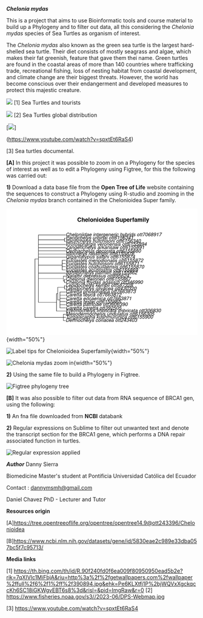 ***Chelonia mydas***

This is a project that aims to use Bioinformatic tools and course material to build up a Phylogeny and to filter out data, all this considering the *Chelonia mydas* species of Sea Turtles as organism of interest.

The *Chelonia mydas* also known as the green sea turtle is the largest hard-shelled sea turtle. Their diet consists of mostly seagrass and algae, which makes their fat greenish, feature that gave them thei name. 
Green turtles are found in the coastal areas of more than 140 countries where trafficking trade, recreational fishing, loss of nesting habitat from coastal development, and climate change are their biggest threats. However, the world has become conscious over their endangerment and developed measures to protect this majestic creature. 


![](https://th.bing.com/th/id/R.90f240fd0f6ea009f80950950ead5b2e?rik=7qXIVlc1MiFbjA&riu=http%3a%2f%2fgetwallpapers.com%2fwallpaper%2ffull%2f6%2f1%2ff%2f390894.jpg&ehk=Pe6KLXtfj1P%2bjWQVxXgckqccKh6SC18iGKWgvEBT6s8%3d&risl=&pid=ImgRaw&r=0) 
[1] Sea Turtles and tourists 


![](https://www.fisheries.noaa.gov/s3//2023-06/DPS-Webmap.jpg) 
[2] Sea Turtles global distribution



[![ ](https://img.youtube.com/vi/spxtEt6RaS4/0.jpg)]


(https://www.youtube.com/watch?v=spxtEt6RaS4) 


[3] Sea turtles documental.



**[A]** In this project it was possible to zoom in on a Phylogeny for the species of interest as well as to  edit a Phylogeny using Figtree, for this the following was carried out: 


**1)** Download a data base file from the **Open Tree of Life** website containing the sequences to construct a Phylogeny using R-studio and zooming in the *Chelonia mydas* branch contained in the Chelonioidea Super family. 

![](results/Chelonioideasuperfamily.png?raw=true "Chelonioidea Superfamily"){width="50%"}




![Label tips for Chelonioidea Superfamily](/c/Users/dms11/Desktop/FinalProject/results/labeltips.png){width="50%"}

![Chelonia mydas zoom in](/c/Users/dms11/Desktop/FinalProject/results/Cheloniamydas.png){width="50%"}




**2)** Using the same file to build a Phylogeny in Figtree.

![Figtree phylogeny tree](/c/Users/dms11/Desktop/FinalProject/results/Figtree.png)



**[B]** It was also possible to filter out data from RNA sequence of BRCA1 gen, using the following:

**1)** An fna file downloaded from **NCBI** databank

**2)** Regular expressions on Sublime to filter out unwanted text and denote the transcript section for the BRCA1 gene, which performs a DNA repair associated function in turtles.  

![Regular expression applied](/c/Users/dms11/Desktop/FinalProject/results/Regularexpression.png)

***Author***
Danny Sierra

Biomedicine Master's student at Pontificia Universidad Católica del Ecuador 

Contact : dannymsmh@gmail.com

Daniel Chavez PhD - Lecturer and Tutor



**Resources origin** 


[A]https://tree.opentreeoflife.org/opentree/opentree14.9@ott243396/Chelonioidea

[B]https://www.ncbi.nlm.nih.gov/datasets/gene/id/5830eae2c989e33dba057bc5f7c95713/


**Media links** 


[1] https://th.bing.com/th/id/R.90f240fd0f6ea009f80950950ead5b2e?rik=7qXIVlc1MiFbjA&riu=http%3a%2f%2fgetwallpapers.com%2fwallpaper%2ffull%2f6%2f1%2ff%2f390894.jpg&ehk=Pe6KLXtfj1P%2bjWQVxXgckqccKh6SC18iGKWgvEBT6s8%3d&risl=&pid=ImgRaw&r=0
[2] https://www.fisheries.noaa.gov/s3//2023-06/DPS-Webmap.jpg

[3] https://www.youtube.com/watch?v=spxtEt6RaS4

